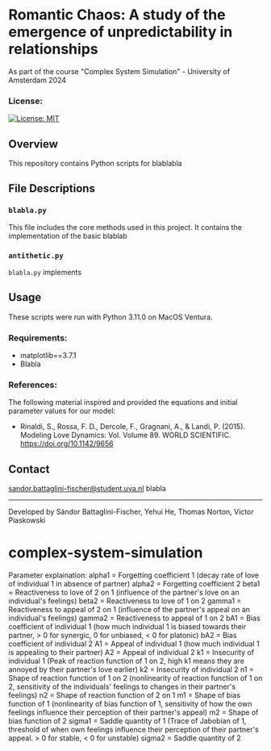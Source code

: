 # Romantic Chaos: A study of the emergence of unpredictability in relationships
As part of the course "Complex System Simulation" - University of Amsterdam 2024

### License:
[![License: MIT](https://img.shields.io/badge/License-MIT-yellow.svg)](https://opensource.org/licenses/MIT)

## Overview
This repository contains Python scripts for blablabla

## File Descriptions

### `blabla.py`
This file includes the core methods used in this project. It contains the implementation of the basic blablab

### `antithetic.py`
`blabla.py` implements 


## Usage
These scripts were run with Python 3.11.0 on MacOS Ventura. 


### Requirements:
* matplotlib==3.7.1
* Blabla

### References:
The following material inspired and provided the equations and initial parameter values for our model:
* Rinaldi, S., Rossa, F. D., Dercole, F., Gragnani, A., & Landi, P. (2015). Modeling Love Dynamics: Vol. Volume 89. WORLD SCIENTIFIC. https://doi.org/10.1142/9656


## Contact
sandor.battaglini-fischer@student.uva.nl
blabla

---

Developed by Sándor Battaglini-Fischer, Yehui He, Thomas Norton, Victor Piaskowski

# complex-system-simulation

Parameter explaination:
alpha1    =   Forgetting coefficient 1 (decay rate of love of individual 1 in absence of partner)
alpha2    =   Forgetting coefficient 2
beta1     =   Reactiveness to love of 2 on 1 (influence of the partner's love on an individual's feelings)
beta2     =   Reactiveness to love of 1 on 2
gamma1    =   Reactiveness to appeal of 2 on 1 (influence of the partner's appeal on an individual's feelings)
gamma2    =   Reactiveness to appeal of 1 on 2
bA1       =   Bias coefficient of individual 1 (how much individual 1 is biased towards their partner, > 0 for synergic, 0 for unbiased, < 0 for platonic)
bA2       =   Bias coefficient of individual 2
A1        =   Appeal of individual 1 (how much individual 1 is appealing to their partner)
A2        =   Appeal of individual 2
k1        =   Insecurity of individual 1 (Peak of reaction function of 1 on 2, high k1 means they are annoyed by their partner's love earlier)
k2        =   Insecurity of individual 2
n1        =   Shape of reaction function of 1 on 2 (nonlinearity of reaction function of 1 on 2, sensitivity of the individuals' feelings to changes in their partner's feelings)
n2        =   Shape of reaction function of 2 on 1
m1        =   Shape of bias function of 1 (nonlinearity of bias function of 1, sensitivity of how the own feelings influence their perception of their partner's appeal)
m2        =   Shape of bias function of 2
sigma1    =   Saddle quantity of 1 (Trace of Jabobian of 1, threshold of when own feelings influence their perception of their partner's appeal. > 0 for stable, < 0 for unstable)
sigma2    =   Saddle quantity of 2